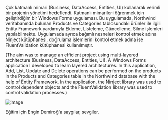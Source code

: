 Çok katmanlı mimari (Business, DataAccess, Entities, UI) kullanarak verimli bir projenin yönetimi hedeflendi. Katmanlı mimarileri öğrenmek için geliştirdiğim bir Windows Forms uygulaması. Bu uygulamada, Northwind veritabanında bulunan Products ve Categories tablosundaki ürünler ile ilgili Entity Framework yardımıyla Ekleme, Listeleme, Güncelleme, Silme işlemleri yapılabilmekte. Uygulamada ayrıca bağımlı nesneleri kontrol etmek adına Ninject kütüphanesi, doğrulama işlemlerini kontrol etmek adına ise FluentValidation kütüphanesi kullanılmıştır. 

(The aim was to manage an efficient project using multi-layered architecture (Business, DataAccess, Entities, UI). A Windows Forms application I developed to learn layered architectures. In this application, Add, List, Update and Delete operations can be performed on the products in the Products and Categories table in the Northwind database with the help of Entity Framework. In the application, the Ninject library was used to control dependent objects and the FluentValidation library was used to control validation processes.)


![image](https://github.com/user-attachments/assets/5368467b-245e-4d8d-a1e3-c0532d3ddf67)



Eğitim için Engin Demiroğ'a saygılar, sevgiler.

